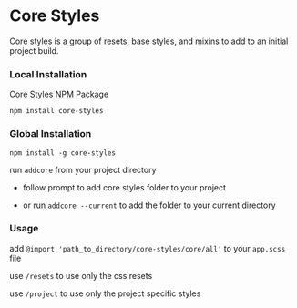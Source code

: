 # Core Styles

Core styles is a group of resets, base styles, and mixins to add to an initial project build.

### Local Installation
[Core Styles NPM Package](https://www.npmjs.com/package/core-styles/access)

`npm install core-styles`

### Global Installation

`npm install -g core-styles`

run `addcore` from your project directory

* follow prompt to add core styles folder to your project

* or run `addcore --current` to add the folder to your current directory

### Usage

add `@import 'path_to_directory/core-styles/core/all'` to your `app.scss` file

use `/resets` to use only the css resets

use `/project` to use only the project specific styles
